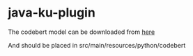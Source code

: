 # java-ku-plugin

The codebert model can be downloaded from [here](https://huggingface.co/nnikolaidis/java-ku)

And should be placed in src/main/resources/python/codebert